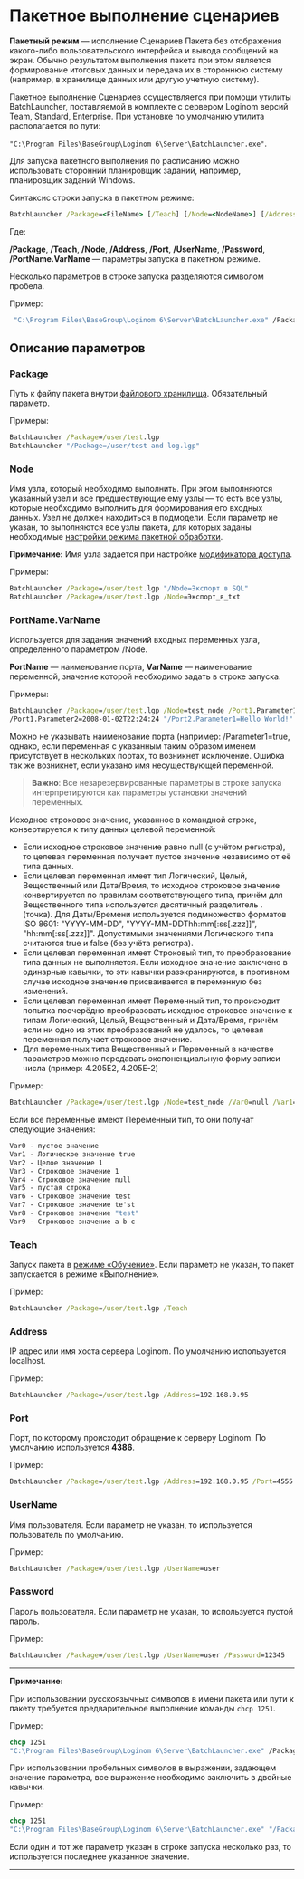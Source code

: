 # Пакетное выполнение сценариев

**Пакетный режим** — исполнение Сценариев Пакета без отображения какого-либо пользовательского интерфейса и вывода сообщений на экран. Обычно результатом выполнения пакета при этом является формирование итоговых данных и передача их в стороннюю систему (например, в хранилище данных или другую учетную систему).

Пакетное выполнение Сценариев осуществляется при помощи утилиты BatchLauncher, поставляемой в комплекте с сервером Loginom версий Team, Standard, Enterprise. При установке по умолчанию утилита располагается по пути:

`"C:\Program Files\BaseGroup\Loginom 6\Server\BatchLauncher.exe"`.

Для запуска пакетного выполнения по расписанию можно использовать сторонний планировщик заданий, например, планировщик заданий Windows.

Синтаксис строки запуска в пакетном режиме:

```cmd
BatchLauncher /Package=<FileName> [/Teach] [/Node=<NodeName>] [/Address=<Address>] [/Port=<Port>] [/UserName=<UserName> [/Password=<Password>]] [/PortName.VarName=<Value>]
```

Где:

**/Package**, **/Teach**, **/Node**, **/Address**, **/Port**, **/UserName**, **/Password**, **/PortName.VarName** — параметры запуска в пакетном режиме.

Несколько параметров в строке запуска разделяются символом пробела.

Пример:

```cmd
 "C:\Program Files\BaseGroup\Loginom 6\Server\BatchLauncher.exe" /Package=test.lgp /Teach
 ```

## Описание параметров

### Package

Путь к файлу пакета внутри [файлового хранилища](..\location_user_files.md). Обязательный параметр.

Примеры:

```cmd
BatchLauncher /Package=/user/test.lgp
BatchLauncher "/Package=/user/test and log.lgp"
```

### Node

Имя узла, который необходимо выполнить. При этом выполняются указанный узел и все предшествующие ему узлы — то есть все узлы, которые необходимо выполнить для формирования его входных данных. Узел не должен находиться в подмодели. Если параметр не указан, то выполняются все узлы пакета, для которых заданы необходимые [настройки режима пакетной обработки](./setting-batch-processing-mode.md).

**Примечание:** Имя узла задается при настройке [модификатора доступа](./access-modifier.md).

Примеры:

```cmd
BatchLauncher /Package=/user/test.lgp "/Node=Экспорт в SQL"
BatchLauncher /Package=/user/test.lgp /Node=Экспорт_в_txt
```

### PortName.VarName

Используется для задания значений входных переменных узла, определенного параметром /Node.

**PortName** — наименование порта, **VarName** — наименование переменной, значение которой необходимо задать в строке запуска.

Примеры:

```cmd
BatchLauncher /Package=/user/test.lgp /Node=test_node /Port1.Parameter1=true
/Port1.Parameter2=2008-01-02T22:24:24 "/Port2.Parameter1=Hello World!" /Port2.Parameter2=null /Port2.Parameter3=3.14 /Port2.Parameter4=4.025E4
```

Можно не указывать наименование порта (например: /Parameter1=true, однако, если переменная с указанным таким образом именем присутствует в нескольких портах, то возникнет исключение. Ошибка так же возникнет, если указано имя несуществующей переменной.

> **Важно**: Все незарезервированные параметры в строке запуска интерпретируются как параметры установки значений переменных.

Исходное строковое значение, указанное в командной строке, конвертируется к типу данных целевой переменной:

- Если исходное строковое значение равно null (с учётом регистра), то целевая переменная получает пустое значение независимо от её типа данных.
- Если целевая переменная имеет тип Логический, Целый, Вещественный или Дата/Время, то исходное строковое значение конвертируется по правилам соответствующего типа, причём для Вещественного типа используется десятичный разделитель . (точка). Для Даты/Времени используется подмножество форматов ISO 8601: "YYYY-MM-DD", "YYYY-MM-DDThh:mm[:ss[.zzz]]", "hh:mm[:ss[.zzz]]". Допустимыми значениями Логического типа считаются true и false (без учёта регистра).
- Если целевая переменная имеет Строковый тип, то преобразование типа данных не выполняется. Если исходное значение заключено в одинарные кавычки, то эти кавычки разэкранируются, в противном случае исходное значение присваивается в переменную без изменений.
- Если целевая переменная имеет Переменный тип, то происходит попытка поочерёдно преобразовать исходное строковое значение к типам Логический, Целый, Вещественный и Дата/Время, причём если ни одно из этих преобразований не удалось, то целевая переменная получает строковое значение.
- Для переменных типа Вещественный и Переменный в качестве параметров можно передавать экспоненциальную форму записи числа (пример: 4.205E2, 4.205E-2)

Пример:

```cmd
BatchLauncher /Package=/user/test.lgp /Node=test_node /Var0=null /Var1=True /Var2=1 /Var3='1' /Var4='null' /Var5= /Var6=test /Var7='te''st' /Var8="test" "/Var9=a b c"
```

Если все переменные имеют Переменный тип, то они получат следующие значения:

```cmd
Var0 - пустое значение
Var1 - Логическое значение true
Var2 - Целое значение 1
Var3 - Строковое значение 1
Var4 - Строковое значение null
Var5 - пустая строка
Var6 - Строковое значение test
Var7 - Строковое значение te'st
Var8 - Строковое значение "test"
Var9 - Строковое значение a b c
```

### Teach

Запуск пакета в [режиме «Обучение»](./training-processors.md). Если параметр не указан, то пакет запускается в режиме «Выполнение».

Пример:

```cmd
BatchLauncher /Package=/user/test.lgp /Teach
```

### Address

IP адрес или имя хоста сервера Loginom. По умолчанию используется localhost.

Пример:

```cmd
BatchLauncher /Package=/user/test.lgp /Address=192.168.0.95
```

### Port

Порт, по которому происходит обращение к серверу Loginom. По умолчанию используется **4386**.

Пример:

```cmd
BatchLauncher /Package=/user/test.lgp /Address=192.168.0.95 /Port=4555
```

### UserName

Имя пользователя. Если параметр не указан, то используется пользователь по умолчанию.

Пример:

```cmd
BatchLauncher /Package=/user/test.lgp /UserName=user
```

### Password

Пароль пользователя. Если параметр не указан, то используется пустой пароль.

Пример:

```cmd
BatchLauncher /Package=/user/test.lgp /UserName=user /Password=12345
```

-----

**Примечание:**

При использовании русскоязычных символов в имени пакета или пути к пакету требуется предварительное выполнение команды `chcp 1251`.

Пример:

```cmd
chcp 1251
"C:\Program Files\BaseGroup\Loginom 6\Server\BatchLauncher.exe" /Package=/user/Обучение_квантования/Квантование.lgp /Teach
```

При использовании пробельных символов в выражении, задающем значение параметра, все выражение необходимо заключить в двойные кавычки.

Пример:

```cmd
chcp 1251
"C:\Program Files\BaseGroup\Loginom 6\Server\BatchLauncher.exe" "/Package=/user/Обучение квантования/Квантование.lgp" /Teach
```
Если один и тот же параметр указан в строке запуска несколько раз, то используется последнее указанное значение.

-----